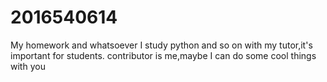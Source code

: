 # 2016540614
My homework and whatsoever
I study python and so on with my tutor,it's important for students.
contributor is me,maybe I can do some cool things with you
